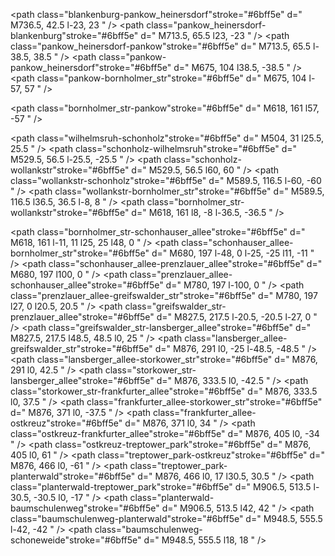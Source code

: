 <path stroke="#ffffff" d="
M736.4, 42.5
l-110.5, 110.5
M504, 31
l122, 122
l-19, 19
l25, 25
l175, 0
l69, 69
l0, 217
l173, 173
"
/>
<!-- <path stroke="" d=" -->

<path class="blankenburg-pankow_heinersdorf"stroke="#6bff5e" d="
M736.5, 42.5
l-23, 23
"
/>
<path class="pankow_heinersdorf-blankenburg"stroke="#6bff5e" d="
M713.5, 65.5
l23, -23
"
/>
<path class="pankow_heinersdorf-pankow"stroke="#6bff5e" d="
M713.5, 65.5
l-38.5, 38.5
"
/>
<path class="pankow-pankow_heinersdorf"stroke="#6bff5e" d="
M675, 104
l38.5, -38.5
"
/>
<path class="pankow-bornholmer_str"stroke="#6bff5e" d="
M675, 104
l-57, 57
"
/>

<path class="bornholmer_str-pankow"stroke="#6bff5e" d="
M618, 161
l57, -57
"
/>


<!-- s85 -->

<path class="wilhelmsruh-schonholz"stroke="#6bff5e" d="
M504, 31
l25.5, 25.5
"
/>
<path class="schonholz-wilhelmsruh"stroke="#6bff5e" d="
M529.5, 56.5
l-25.5, -25.5
"
/>
<path class="schonholz-wollankstr"stroke="#6bff5e" d="
M529.5, 56.5
l60, 60
"
/>
<path class="wollankstr-schonholz"stroke="#6bff5e" d="
M589.5, 116.5
l-60, -60
"
/>
<path class="wollankstr-bornholmer_str"stroke="#6bff5e" d="
M589.5, 116.5
l36.5, 36.5
l-8, 8
"
/>
<path class="bornholmer_str-wollankstr"stroke="#6bff5e" d="
M618, 161
l8, -8
l-36.5, -36.5
"
/>


<!-- S8 -->



<path class="bornholmer_str-schonhauser_allee"stroke="#6bff5e" d="
M618, 161
l-11, 11
l25, 25
l48, 0
"
/>
<path class="schonhauser_allee-bornholmer_str"stroke="#6bff5e" d="
M680, 197
l-48, 0
l-25, -25
l11, -11
"
/>
<path class="schonhauser_allee-prenzlauer_allee"stroke="#6bff5e" d="
M680, 197
l100, 0
"
/>
<path class="prenzlauer_allee-schonhauser_allee"stroke="#6bff5e" d="
M780, 197
l-100, 0
"
/>
<path class="prenzlauer_allee-greifswalder_str"stroke="#6bff5e" d="
M780, 197
l27, 0
l20.5, 20.5
"
/>
<path class="greifswalder_str-prenzlauer_allee"stroke="#6bff5e" d="
M827.5, 217.5
l-20.5, -20.5
l-27, 0
"
/>
<path class="greifswalder_str-lansberger_allee"stroke="#6bff5e" d="
M827.5, 217.5
l48.5, 48.5
l0, 25
"
/>
<path class="lansberger_allee-greifswalder_str"stroke="#6bff5e" d="
M876, 291
l0, -25
l-48.5, -48.5
"
/>
<path class="lansberger_allee-storkower_str"stroke="#6bff5e" d="
M876, 291
l0, 42.5
"
/>
<path class="storkower_str-lansberger_allee"stroke="#6bff5e" d="
M876, 333.5
l0, -42.5
"
/>
<path class="storkower_str-frankfurter_allee"stroke="#6bff5e" d="
M876, 333.5
l0, 37.5
"
/>
<path class="frankfurter_allee-storkower_str"stroke="#6bff5e" d="
M876, 371
l0, -37.5
"
/>
<path class="frankfurter_allee-ostkreuz"stroke="#6bff5e" d="
M876, 371
l0, 34
"
/>
<path class="ostkreuz-frankfurter_allee"stroke="#6bff5e" d="
M876, 405
l0, -34
"
/>
<path class="ostkreuz-treptower_park"stroke="#6bff5e" d="
M876, 405
l0, 61
"
/>
<path class="treptower_park-ostkreuz"stroke="#6bff5e" d="
M876, 466
l0, -61
"
/>
<path class="treptower_park-planterwald"stroke="#6bff5e" d="
M876, 466
l0, 17
l30.5, 30.5
"
/>
<path class="planterwald-treptower_park"stroke="#6bff5e" d="
M906.5, 513.5
l-30.5, -30.5
l0, -17
"
/>
<path class="planterwald-baumschulenweg"stroke="#6bff5e" d="
M906.5, 513.5
l42, 42
"
/>
<path class="baumschulenweg-planterwald"stroke="#6bff5e" d="
M948.5, 555.5
l-42, -42
"
/>
<path class="baumschulenweg-schoneweide"stroke="#6bff5e" d="
M948.5, 555.5
l18, 18
"
/>
<path class="schoneweide-baumschulenweg" stroke="#6bff5e" d="
M966.5, 573.5
l-18, -18
"
/>
<path class="schoneweide-betriebsbahnof_schoneweide" stroke="#6bff5e" d="
M966.5, 573.5
l27, 27
"
/>
<path class="betriebsbahnof_schoneweide-schoneweide" stroke="#6bff5e" d="
M993.5, 600.5
l-27, -27
"
/>
<path class="betriebsbahnof_schoneweide-aldershof" stroke="#6bff5e" d="
M993.5, 600.5
l18, 18
"
/>
<path class="aldershof-betriebsbahnof_schoneweide" stroke="#6bff5e" d="
M1011.5, 618.5
l-18, -18
"
/>
<path class="aldershof-grunau" stroke="#6bff5e" d="
M1011.5, 618.5
l37.5, 37.5
"
/>
<path class="grunau-aldershof" stroke="#6bff5e" d="
M1049, 656
l-37.5, -37.5
"
/>
